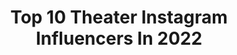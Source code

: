 ---
title: Top 10 Theater Instagram Influencers In 2022
description: >-
  Find top theater Instagram influencers in 2022. Most popular hashtags: #summervibes #cinema #portrait.
platform: Instagram
hits: 3579
text_top: Analyze the best Instagram profiles on inBeat.
text_bottom: Our database has 3579 Instagram influencers like this for you to work with.
profiles:
  - username: "_maralu_"
    fullname: >-
      ოa͏r1a͏nтonιou
    bio: >-
      եհҽ bҽsե եհíղց ɑbօմե ʍҽʍօɾíҽs ís ʍɑƙíղց եհҽʍ ▪︎Dreamer 💫 ▪︎Kindergarten teacher-Special educatior ▪︎Volunteering,theater,travel ▪︎Sifnos-Kaloskopi♡
    location: "Greece"
    followers: 6064
    engagement: 1520
    commentsToLikes: 0.132907
    id: ckap38heg1zqz0i78rmoz4eca
    verified: false
    hashtags: "#greecestagram, #sifnosisland, #portrait, #summer2020"
  - username: "angelo_conforti"
    fullname: >-
      Angelo Conforti
    bio: >-
      𝑷𝒆𝒓 𝒂𝒔𝒑𝒆𝒓𝒂 𝒂𝒅 𝒂𝒔𝒕𝒓𝒂✨ •Mister Italia Forever Cinema 👑🇮🇹🎬 •I love theater and cinema 🎭 •Contact and booking in D.M. •📩 angconforti97@gmail.com
    location: "Italy"
    followers: 8137
    engagement: 1482
    commentsToLikes: 0.085695
    id: ckap8fjzco3ga0i78m3q64grk
    verified: false
    hashtags: "#odoredimare, #summervibes, #wonderfulsea, #puglia"
  - username: "evagelia_siriopoulou_official"
    fullname: >-
      evagelia_siriopoulou
    bio: >-
      Actress / Greek National Theater Drama School. 📺”Έλα στη θέση μου” @alphatv 🎥 “Ευτυχία” @tanweer_productions
    location: "Greece"
    followers: 216208
    engagement: 597
    commentsToLikes: 0.063488
    id: ck0w4goldyh520i199s1ssb4s
    verified: false
    hashtags: "#giveaway, #actress, #elastithesimou, #alphatv"
  - username: "toktam_akhjavani1313"
    fullname: >-
      TOKTAM AKHJAVANI
    bio: >-
      A C T R E S S theater🎭 Cinema📽
    location: "Iran"
    followers: 2558
    engagement: 2392
    commentsToLikes: 0.143489
    id: ck9wj0xhv4t1u0j78mm009neq
    verified: false
    hashtags: "#women, #fuji, #cinema, #mashhad"
  - username: "nilo.n4ns1"
    fullname: >-
      nilo.n4ns‌
    bio: >-
      Photogerapher actor🎭theater Kalimba 🎼 #حامی_حیوانات_باشیم
    location: ""
    followers: 2408
    engagement: 2737
    commentsToLikes: 0.098141
    id: ck9wd5uz5e70l0j7890y00ldk
    verified: false
    hashtags: "#modeling, #model, #portrait, #photography"
  - username: "juliadufvenius"
    fullname: >-
      Julia
    bio: >-
      Swedish actress- film, TV, theater and audio books. www.artistgruppen.se
    location: "Sweden"
    followers: 19930
    engagement: 1068
    commentsToLikes: 0.044143
    id: ck5hhauyc7ajo0i11boe6jvoi
    verified: false
    hashtags: "#kattl, #matildagustafsson, #metoo, #svenskaakademien"
  - username: "mohammadrezahelalzadeh"
    fullname: >-
      🇮🇷محمدرضا هلال زاده🇮🇷
    bio: >-
      🎬🎭Actor🎭🎬 ((Rima theater group))
    location: ""
    followers: 7968
    engagement: 1345
    commentsToLikes: 0.045480
    id: ck9wikrmp2pf60j78xj42074v
    verified: false
    hashtags: ""
  - username: "jones.ja2"
    fullname: >-
      jasmine jones🌸
    bio: >-
      USC ‘24 // track, dance, theater ☀️🥑🌮 Psalm 119:144 • University of Southern California Hurdler • Pan Am #1 100m hurdles 💪🏾 • Atlanta, GA
    location: "United States"
    followers: 2037
    engagement: 3141
    commentsToLikes: 0.079321
    id: ckap3n5qy3pkx0i781sng71e6
    verified: false
    hashtags: "#graduate, #lababy, #sustainablefashion, #fullmoon"
  - username: "alitabatabaei14"
    fullname: >-
      علی طباطبایی
    bio: >-
      🎥Video Creator/ Videographer 🏀@iribf #Photographer 📸 🎭#Theater Photographer📸 🎸#Consert Photographer 📸 💥 Founder of @ruby__studio 🎥🖥
    location: "Iran"
    followers: 20364
    engagement: 1294
    commentsToLikes: 0.039766
    id: ck5zx6fs17fg80i14yj97z9ho
    verified: false
    hashtags: "#chrispratt, #guardiansofthegalaxy, #happylifeenergydrink"
  - username: "nemraps"
    fullname: >-
      Nem
    bio: >-
      Infinity War 103 times in the theater | Guinness World Record Holder | Owner of @NerdOutMusic
    location: "United States"
    followers: 20482
    engagement: 1012
    commentsToLikes: 0.037445
    id: ck8wfz8hgghpw0j78ehf5kwww
    verified: false
    hashtags: "#sonicmovie, #thebox, #decadechallenge, #belairathletics"
---